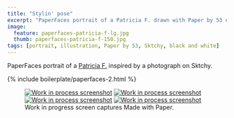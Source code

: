 ```yaml
---
title: "Stylin' pose"
excerpt: "PaperFaces portrait of a Patricia F. drawn with Paper by 53 on an iPad."
image: 
  feature: paperfaces-patricia-f-lg.jpg
  thumb: paperfaces-patricia-f-150.jpg
tags: [portrait, illustration, Paper by 53, Sktchy, black and white]
---
```


PaperFaces portrait of a [Patricia F.](http://sktchy.com/hLo0C) inspired by a photograph on Sktchy.

{% include boilerplate/paperfaces-2.html %}

<figure class="third">
	<a href="{{ site.url }}/assets/images/paperfaces-patricia-f-process-1-lg.jpg"><img src="{{ site.url }}/assets/images/paperfaces-patricia-f-process-1-600.jpg" alt="Work in process screenshot"></a>
	<a href="{{ site.url }}/assets/images/paperfaces-patricia-f-process-2-lg.jpg"><img src="{{ site.url }}/assets/images/paperfaces-patricia-f-process-2-600.jpg" alt="Work in process screenshot"></a>
	<a href="{{ site.url }}/assets/images/paperfaces-patricia-f-process-3-lg.jpg"><img src="{{ site.url }}/assets/images/paperfaces-patricia-f-process-3-600.jpg" alt="Work in process screenshot"></a>
	<a href="{{ site.url }}/assets/images/paperfaces-patricia-f-process-4-lg.jpg"><img src="{{ site.url }}/assets/images/paperfaces-patricia-f-process-4-600.jpg" alt="Work in process screenshot"></a>
	<figcaption>Work in progress screen captures Made with Paper.</figcaption>
</figure>
